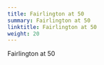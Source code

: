 ```yaml
---
title: Fairlington at 50
summary: Fairlington at 50
linktitle: Fairlington at 50
weight: 20
---
```


Fairlington at 50